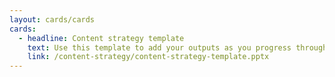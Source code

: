 ```yaml
---
layout: cards/cards
cards:
  - headline: Content strategy template
    text: Use this template to add your outputs as you progress through each of the phases of developing a content strategy.  This keeps everyone aligned and focused.
    link: /content-strategy/content-strategy-template.pptx
---
```

